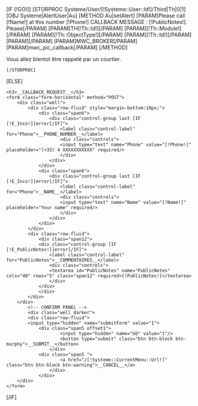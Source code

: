 [IF [!GO!]]
	[STORPROC Systeme/User/[!Systeme::User::Id!]/Third|Th|0|1]
		[OBJ Systeme|AlertUser|Au]
		[METHOD Au|setAlert]
			[PARAM]Please call [!Name!] at this number [!Phone!] CALLBACK MESSAGE : [!PublicNotes!]. Please[/PARAM]
			[PARAM]TH[!Th::Id!][/PARAM]
			[PARAM][!Th::Module!][/PARAM]
			[PARAM][!Th::ObjectType!][/PARAM]
			[PARAM][!Th::Id!][/PARAM]
			[PARAM][/PARAM]
			[PARAM]MWC_BROKER[/PARAM]
			[PARAM]mwc_pic_callback[/PARAM]
		[/METHOD]
	    <div class="alert alert-success">
		Vous allez bientot être rappelé par un courtier.
		</div>

	[/STORPROC]
[ELSE]
	
	<h3>__CALLBACK_REQUEST__</h3>
	<form class="form-horizontal" method="POST">
		<div class="well">
			<div class="row-fluid" style="margin-bottom:10px;">
				<div class="span6">  
					<div class="control-group last [IF [!E_Inco!]]error[/IF]">
						<label class="control-label" for="Phone">__PHONE_NUMBER__</label>
						<div class="controls">
						<input type="text" name="Phone" value="[!Phone!]" placeholder="(+33) 4 XXXXXXXXXXX" required/>
						</div>
					</div>
				</div>
				<div class="span6">  
					<div class="control-group last [IF [!E_Inco!]]error[/IF]">
						<label class="control-label" for="Phone">__NAME__</label>
						<div class="controls">
						<input type="text" name="Name" value="[!Name!]" placeholder="Your name" required/>
						</div>
					</div>
				</div>
			</div>
			<div class="row-fluid">
				<div class="span12"> 
				<div class="control-group [IF [!E_PublicNotes!]]error[/IF]">
					<label class="control-label" for="PublicNotes">__COMMENTAIRES__</label>
					<div class="controls">
					<textarea id="PublicNotes" name="PublicNotes" cols="40" rows="5" class="span12" required>[!PublicNotes!]</textarea>
					</div>
				</div>        
				</div>
			</div>
		</div>
			<!-- CONFIRM PANEL -->
			<div class="well darker">
			<div class="row-fluid">
			<input type="hidden" name="submitForm" value="1">
				<div class="span5 offset1"> 
						<input type="hidden" name="GO" value="1"/>
						<button type="submit" class="btn btn-block btn-murphy">__SUBMIT__</button>
					</div>
				<div class="span5 "> 
						<a href="/[!Systeme::CurrentMenu::Url!]" class="btn btn-block btn-warning">__CANCEL__</a>
					</div>
				</div>
		</div>
	</form>
[/IF]
